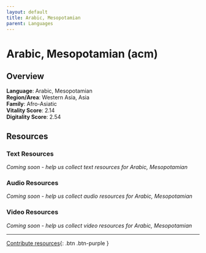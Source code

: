 ```yaml
---
layout: default
title: Arabic, Mesopotamian
parent: Languages
---
```


# Arabic, Mesopotamian (acm)

## Overview

**Language**: Arabic, Mesopotamian  
**Region/Area**: Western Asia, Asia  
**Family**: Afro-Asiatic  
**Vitality Score**: 2.14  
**Digitality Score**: 2.54  

## Resources

### Text Resources
*Coming soon - help us collect text resources for Arabic, Mesopotamian*

### Audio Resources
*Coming soon - help us collect audio resources for Arabic, Mesopotamian*

### Video Resources
*Coming soon - help us collect video resources for Arabic, Mesopotamian*

---

[Contribute resources](https://fairtrain.github.io/){: .btn .btn-purple }
